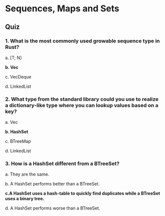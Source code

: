 # Sequences, Maps and Sets

## Quiz

### 1. What is the most commonly used growable sequence type in Rust?

a. [T; N]

**b. Vec**

c. VecDeque

d. LinkedList

### 2. What type from the standard library could you use to realize a dictionary-like type where you can lookup values based on a key?

a. Vec

**b. HashSet**

c. BTreeMap

d. LinkedList

### 3. How is a HashSet different from a BTreeSet?

a. They are the same.

b. A HashSet performs better than a BTreeSet.

**c.A HashSet uses a hash-table to quickly find duplicates while a BTreeSet uses a binary tree.**

d. A HashSet performs worse than a BTreeSet.
